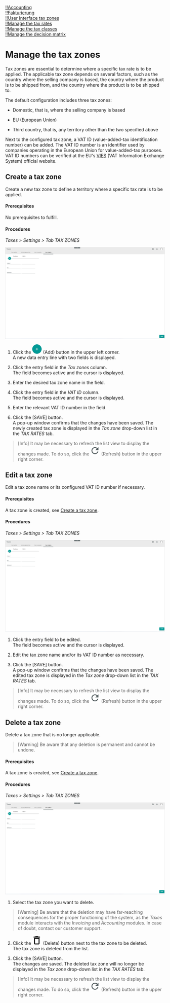 [!!Accounting](RetailSuiteAccounting)  
[!!Fakturierung](RetailSuiteFaktBase)  
[!!User Interface tax zones](../UserInterface/XX_TaxZones.md)  
[!!Manage the tax rates](./01_ManageTaxRates.md)  
[!!Manage the tax classes](./01_ManageTaxClasses.md)  
[!!Manage the decision matrix](../Operation/01_ManageDecisionMatrix.md)  



# Manage the tax zones

Tax zones are essential to determine where a specific tax rate is to be applied. The applicable tax zone depends on several factors, such as the country where the selling company is based, the country where the product is to be shipped from, and the country where the product is to be shipped to.

[comment]: <> (Work in progress!)

The default configuration includes three tax zones:

  - Domestic, that is, where the selling company is based

  - EU (European Union)  

  - Third country, that is, any territory other than the two specified above  

Next to the configured tax zone, a VAT ID (value-added-tax identification number) can be added. The VAT ID number is an identifier used by companies operating in the European Union for value-added-tax purposes. VAT ID numbers can be verified at the EU's [VIES](https://ec.europa.eu/taxation_customs/vies/) (VAT Information Exchange System) official website.


## Create a tax zone

Create a new tax zone to define a territory where a specific tax rate is to be applied.

#### Prerequisites  

No prerequisites to fulfill.

#### Procedures

*Taxes > Settings > Tab TAX ZONES*

![Tax zones](../../Assets/Screenshots/Taxes/Settings/TaxZones/TaxZones.png "[Tax zones]")

1. Click the ![Add](../../Assets/Icons/Plus01.png "[Add]") (Add) button in the upper left corner.   
  A new data entry line with two fields is displayed.  

2. Click the entry field in the *Tax zones* column.  
  The field becomes active and the cursor is displayed.

3. Enter the desired tax zone name in the field.  

4. Click the entry field in the *VAT ID* column.  
  The field becomes active and the cursor is displayed.

5. Enter the relevant VAT ID number in the field.  

6. Click the [SAVE] button.  
  A pop-up window confirms that the changes have been saved. The newly created tax zone is displayed in the *Tax zone* drop-down list in the *TAX RATES* tab.

  > [Info] It may be necessary to refresh the list view to display the changes made. To do so, click the ![Refresh](../../Assets/Icons/Refresh01.png "[Refresh]") (Refresh) button in the upper right corner.


## Edit a tax zone

Edit a tax zone name or its configured VAT ID number if necessary.

#### Prerequisites

A tax zone is created, see [Create a tax zone](#create-a-tax-zone).

#### Procedures

*Taxes > Settings > Tab TAX ZONES*

![Tax zones](../../Assets/Screenshots/Taxes/Settings/TaxZones/TaxZones.png "[Tax zones]")

1. Click the entry field to be edited.  
  The field becomes active and the cursor is displayed.

2. Edit the tax zone name and/or its VAT ID number as necessary.

3. Click the [SAVE] button.  
  A pop-up window confirms that the changes have been saved. The edited tax zone is displayed in the *Tax zone* drop-down list in the *TAX RATES* tab.

  > [Info] It may be necessary to refresh the list view to display the changes made. To do so, click the ![Refresh](../../Assets/Icons/Refresh01.png "[Refresh]") (Refresh) button in the upper right corner.


## Delete a tax zone

Delete a tax zone that is no longer applicable.  

> [Warning] Be aware that any deletion is permanent and cannot be undone.

#### Prerequisites

A tax zone is created, see [Create a tax zone](#create-a-tax-zone).

#### Procedures

*Taxes > Settings > Tab TAX ZONES*

![Tax zones](../../Assets/Screenshots/Taxes/Settings/TaxZones/TaxZones.png "[Tax zones]")

1. Select the tax zone you want to delete.

  > [Warning] Be aware that the deletion may have far-reaching consequences for the proper functioning of the system, as the *Taxes* module interacts with the *Invoicing* and *Accounting* modules. In case of doubt, contact our customer support.

2. Click the ![Delete](../../Assets/Icons/Trash08.png "[Delete]") (Delete) button next to the tax zone to be deleted.  
  The tax zone is deleted from the list.

3. Click the [SAVE] button.  
  The changes are saved. The deleted tax zone will no longer be displayed in the *Tax zone* drop-down list in the *TAX RATES* tab.

  > [Info] It may be necessary to refresh the list view to display the changes made. To do so, click the ![Refresh](../../Assets/Icons/Refresh01.png "[Refresh]") (Refresh) button in the upper right corner.

[comment]: <> (SAVE necessary to save changes, that is, for changes to be displayed in the drop-down list in TAX ZONES? RS FH/JS. At the moment -01.08.22.- not working.)
